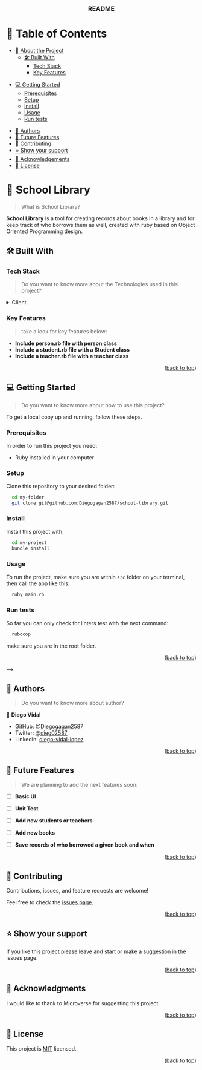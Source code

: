 <a name="readme-top"></a>

<div align="center">
  <br/>
  <h3><b>README</b></h3>
</div>

<!-- TABLE OF CONTENTS -->

# 📗 Table of Contents

- [📖 About the Project](#about-project)
  - [🛠 Built With](#built-with)
    - [Tech Stack](#tech-stack)
    - [Key Features](#key-features)
<!--  - [🚀 Live Demo](#live-demo) -->
- [💻 Getting Started](#getting-started)
  - [Prerequisites](#prerequisites)
  - [Setup](#setup)
  - [Install](#install)
  - [Usage](#usage)
  - [Run tests](#run-tests)
 <!-- - [Deployment](#deployment)-->
- [👥 Authors](#authors)
- [🔭 Future Features](#future-features)
- [🤝 Contributing](#contributing)
- [⭐️ Show your support](#support)
- [🙏 Acknowledgements](#acknowledgements)
- [📝 License](#license)

<!-- PROJECT DESCRIPTION -->

# 📖 School Library <a name="about-project"></a>

> What is School Library?

**School Library** is a tool for creating records about books in a library and for keep track of who borrows them as well, created with ruby based on Object Oriented Programming design.

## 🛠 Built With <a name="built-with"></a>

### Tech Stack <a name="tech-stack"></a>

> Do you want to know more about the Technologies used in this project?

<details>
  <summary>Client</summary>
  <ul>
    <li><a href="https://www.ruby-lang.org/">Ruby</a></li>
  </ul>
</details>

<!-- Features -->

### Key Features <a name="key-features"></a>

> take a look for key features below:
- **Include person.rb file with person class**
- **Include a student.rb file with a Student class**
- **Include a teacher.rb file with a teacher class**


<p align="right">(<a href="#readme-top">back to top</a>)</p>

<!-- LIVE DEMO -->
<!--
## 🚀 Live Demo <a name="live-demo"></a>

> Add a link to your deployed project.

- [Live Demo Link](https://google.com)

<p align="right">(<a href="#readme-top">back to top</a>)</p>
-->
<!-- GETTING STARTED -->

## 💻 Getting Started <a name="getting-started"></a>

> Do you want to know more about how to use this project?

To get a local copy up and running, follow these steps.

### Prerequisites

In order to run this project you need:

- Ruby installed in your computer

### Setup

Clone this repository to your desired folder:

```sh
  cd my-folder
  git clone git@github.com:Diegogagan2587/school-library.git
```

### Install

Install this project with:

```sh
  cd my-project
  bundle install
```


### Usage

To run the project, make sure you are within `src` folder on your terminal, then call the app like this:

```sh
  ruby main.rb
```


### Run tests

So far you can only check for linters test with the next command:

```sh
  rubocop
```
make sure you are in the root folder.
<!--
### Deployment

You can deploy this project using:

<!--
Example:

```sh

```
 -->

<p align="right">(<a href="#readme-top">back to top</a>)</p>
-->
<!-- AUTHORS -->

## 👥 Authors <a name="authors"></a>

> Do you want to know more about author?

👤 **Diego Vidal**

- GitHub: [@Diegogagan2587](https://github.com/Diegogagan2587)
- Twitter: [@dieg02587](https://twitter.com/dieg02587)
- LinkedIn: [diego-vidal-lopez](https://www.linkedin.com/in/diego-vidal-lopez/)

<p align="right">(<a href="#readme-top">back to top</a>)</p>

<!-- FUTURE FEATURES -->

## 🔭 Future Features <a name="future-features"></a>

> We are planning to add the next features soon:

- [ ] **Basic UI**
- [ ] **Unit Test**
- [ ] **Add new students or teachers**
- [ ] **Add new books**
- [ ] **Save records of who borrowed a given book and when**


<p align="right">(<a href="#readme-top">back to top</a>)</p>

<!-- CONTRIBUTING -->

## 🤝 Contributing <a name="contributing"></a>

Contributions, issues, and feature requests are welcome!

Feel free to check the [issues page](https://github.com/Diegogagan2587/school-library/issues).

<p align="right">(<a href="#readme-top">back to top</a>)</p>

<!-- SUPPORT -->

## ⭐️ Show your support <a name="support"></a>

If you like this project please leave and start or make a suggestion in the issues page.

<p align="right">(<a href="#readme-top">back to top</a>)</p>

<!-- ACKNOWLEDGEMENTS -->

## 🙏 Acknowledgments <a name="acknowledgements"></a>

I would like to thank to Microverse for suggesting this project.

<p align="right">(<a href="#readme-top">back to top</a>)</p>

<!-- LICENSE -->

## 📝 License <a name="license"></a>

This project is [MIT](./LICENSE) licensed.

<p align="right">(<a href="#readme-top">back to top</a>)</p>